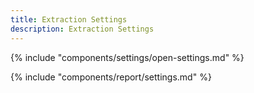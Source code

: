 ```yaml
---
title: Extraction Settings
description: Extraction Settings
---
```


{% include "components/settings/open-settings.md"  %}

{% include "components/report/settings.md"  %}
